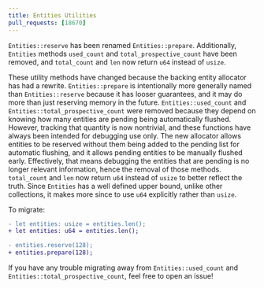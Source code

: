 ```yaml
---
title: Entities Utilities
pull_requests: [18670]
---
```


`Entities::reserve` has been renamed `Entities::prepare`. Additionally, `Entities` methods `used_count` and `total_prospective_count` have been removed, and `total_count` and `len` now return `u64` instead of `usize`.

These utility methods have changed because the backing entity allocator has had a rewrite. `Entities::prepare` is intentionally more generally named than `Entities::reserve` because it has looser guarantees, and it may do more than just reserving memory in the future. `Entities::used_count` and `Entities::total_prospective_count` were removed because they depend on knowing how many entities are pending being automatically flushed. However, tracking that quantity is now nontrivial, and these functions have always been intended for debugging use only. The new allocator allows entities to be reserved without them being added to the pending list for automatic flushing, and it allows pending entities to be manually flushed early. Effectively, that means debugging the entities that are pending is no longer relevant information, hence the removal of those methods. `total_count` and `len` now return `u64` instead of `usize` to better reflect the truth. Since `Entities` has a well defined upper bound, unlike other collections, it makes more since to use `u64` explicitly rather than `usize`.

To migrate:

```diff
- let entities: usize = entities.len();
+ let entities: u64 = entities.len();
```

```diff
- entities.reserve(128);
+ entities.prepare(128);
```

If you have any trouble migrating away from `Entities::used_count` and `Entities::total_prospective_count`, feel free to open an issue!
